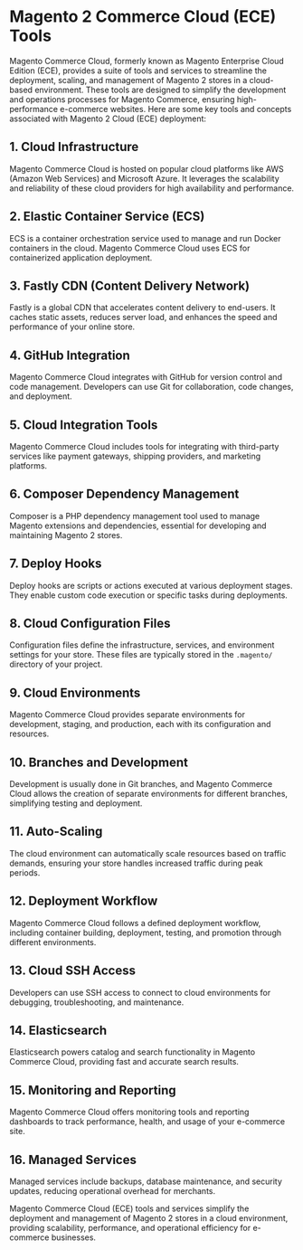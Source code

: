 # Magento 2 Commerce Cloud (ECE) Tools


Magento Commerce Cloud, formerly known as Magento Enterprise Cloud Edition (ECE), provides a suite of tools and services to streamline the deployment, scaling, and management of Magento 2 stores in a cloud-based environment. These tools are designed to simplify the development and operations processes for Magento Commerce, ensuring high-performance e-commerce websites. Here are some key tools and concepts associated with Magento 2 Cloud (ECE) deployment:

## 1. Cloud Infrastructure

Magento Commerce Cloud is hosted on popular cloud platforms like AWS (Amazon Web Services) and Microsoft Azure. It leverages the scalability and reliability of these cloud providers for high availability and performance.

## 2. Elastic Container Service (ECS)

ECS is a container orchestration service used to manage and run Docker containers in the cloud. Magento Commerce Cloud uses ECS for containerized application deployment.

## 3. Fastly CDN (Content Delivery Network)

Fastly is a global CDN that accelerates content delivery to end-users. It caches static assets, reduces server load, and enhances the speed and performance of your online store.

## 4. GitHub Integration

Magento Commerce Cloud integrates with GitHub for version control and code management. Developers can use Git for collaboration, code changes, and deployment.

## 5. Cloud Integration Tools

Magento Commerce Cloud includes tools for integrating with third-party services like payment gateways, shipping providers, and marketing platforms.

## 6. Composer Dependency Management

Composer is a PHP dependency management tool used to manage Magento extensions and dependencies, essential for developing and maintaining Magento 2 stores.

## 7. Deploy Hooks

Deploy hooks are scripts or actions executed at various deployment stages. They enable custom code execution or specific tasks during deployments.

## 8. Cloud Configuration Files

Configuration files define the infrastructure, services, and environment settings for your store. These files are typically stored in the `.magento/` directory of your project.

## 9. Cloud Environments

Magento Commerce Cloud provides separate environments for development, staging, and production, each with its configuration and resources.

## 10. Branches and Development

Development is usually done in Git branches, and Magento Commerce Cloud allows the creation of separate environments for different branches, simplifying testing and deployment.

## 11. Auto-Scaling

The cloud environment can automatically scale resources based on traffic demands, ensuring your store handles increased traffic during peak periods.

## 12. Deployment Workflow

Magento Commerce Cloud follows a defined deployment workflow, including container building, deployment, testing, and promotion through different environments.

## 13. Cloud SSH Access

Developers can use SSH access to connect to cloud environments for debugging, troubleshooting, and maintenance.

## 14. Elasticsearch

Elasticsearch powers catalog and search functionality in Magento Commerce Cloud, providing fast and accurate search results.

## 15. Monitoring and Reporting

Magento Commerce Cloud offers monitoring tools and reporting dashboards to track performance, health, and usage of your e-commerce site.

## 16. Managed Services

Managed services include backups, database maintenance, and security updates, reducing operational overhead for merchants.

Magento Commerce Cloud (ECE) tools and services simplify the deployment and management of Magento 2 stores in a cloud environment, providing scalability, performance, and operational efficiency for e-commerce businesses.
